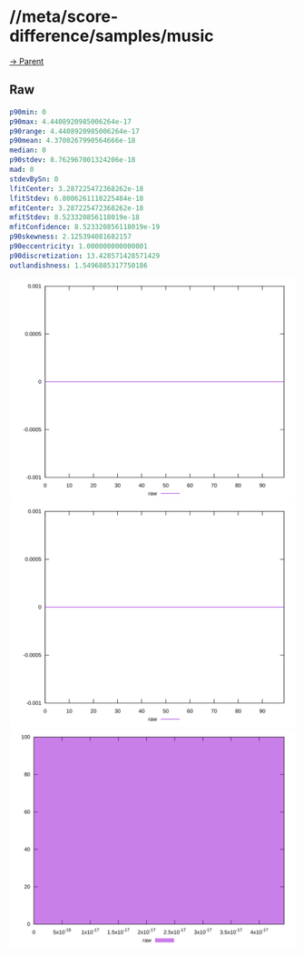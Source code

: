
# //meta/score-difference/samples/music

[→ Parent](../..)


## Raw


```yaml
p90min: 0
p90max: 4.4408920985006264e-17
p90range: 4.4408920985006264e-17
p90mean: 4.3700267990564666e-18
median: 0
p90stdev: 8.762967001324206e-18
mad: 0
stdevBySn: 0
lfitCenter: 3.287225472368262e-18
lfitStdev: 6.8006261110225484e-18
mfitCenter: 3.287225472368262e-18
mfitStdev: 8.523320856118019e-18
mfitConfidence: 8.523320856118019e-19
p90skewness: 2.125394081682157
p90eccentricity: 1.000000000000001
p90discretization: 13.428571428571429
outlandishness: 1.5496885317750186

```

![PLOT: raw-values](./raw/values.svg)![PLOT: raw-sorted](./raw/sorted.svg)![PLOT: raw-histogram](./raw/histogram.svg)